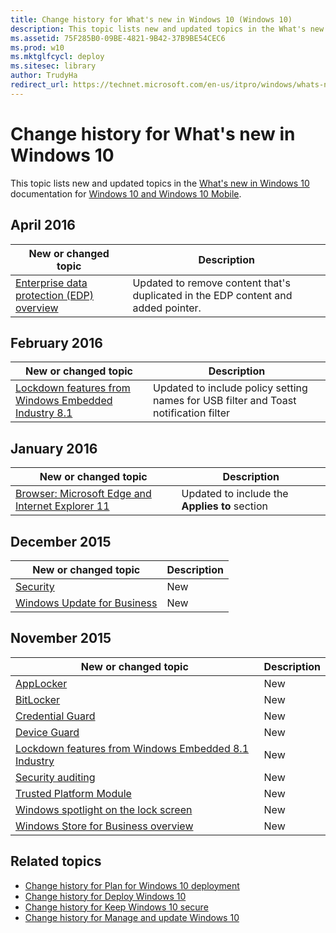 ```yaml
---
title: Change history for What's new in Windows 10 (Windows 10)
description: This topic lists new and updated topics in the What's new in Windows 10 documentation for Windows 10 and Windows 10 Mobile.
ms.assetid: 75F285B0-09BE-4821-9B42-37B9BE54CEC6
ms.prod: w10
ms.mktglfcycl: deploy
ms.sitesec: library
author: TrudyHa
redirect_url: https://technet.microsoft.com/en-us/itpro/windows/whats-new/index
---
```


# Change history for What's new in Windows 10
This topic lists new and updated topics in the [What's new in Windows 10](index.md) documentation for [Windows 10 and Windows 10 Mobile](../index.md).


## April 2016

|New or changed topic |Description |
|---------------------|------------|
|[Enterprise data protection (EDP) overview](edp-whats-new-overview.md) |Updated to remove content that's duplicated in the EDP content and added pointer. |

## February 2016

|New or changed topic |Description |
|---------------------|------------|
|[Lockdown features from Windows Embedded Industry 8.1](lockdown-features-windows-10.md) |Updated to include policy setting names for USB filter and Toast notification filter|

## January 2016

|New or changed topic |Description |
|---------------------|------------|
|[Browser: Microsoft Edge and Internet Explorer 11](edge-ie11-whats-new-overview.md) |Updated to include the **Applies to** section |

## December 2015

|New or changed topic |Description |
|---------------------|------------|
|[Security](security.md) |New |
|[Windows Update for Business](windows-update-for-business.md) |New |

## November 2015

|New or changed topic |Description |
|---------------------|------------|
|[AppLocker](applocker.md) |New |
|[BitLocker](bitlocker.md) |New |
|[Credential Guard](credential-guard.md) |New |
|[Device Guard](device-guard-overview.md) |New |
|[Lockdown features from Windows Embedded 8.1 Industry](lockdown-features-windows-10.md) |New |
|[Security auditing](security-auditing.md) |New |
|[Trusted Platform Module](trusted-platform-module.md) |New |
|[Windows spotlight on the lock screen](windows-spotlight.md) |New |
|[Windows Store for Business overview](windows-store-for-business-overview.md) |New |

## Related topics
- [Change history for Plan for Windows 10 deployment](../plan/change-history-for-plan-for-windows-10-deployment.md)
- [Change history for Deploy Windows 10](../deploy/change-history-for-deploy-windows-10.md)
- [Change history for Keep Windows 10 secure](../keep-secure/change-history-for-keep-windows-10-secure.md)
- [Change history for Manage and update Windows 10](../manage/change-history-for-manage-and-update-windows-10.md)

 

 





